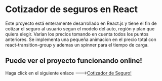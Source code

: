 # Cotizador de seguros en React

Este proyecto está enteramente desarrollado en React.js y tiene el fin de cotizar el seguro al usuario segun el modelo del auto, región y plan que quiera elegir. Varian los precios tomando en cuenta todos los puntos anteriores.
Se implementa una pequeña animacion en el precio total con react-transition-group y ademas un spinner para el tiempo de carga.

## Puede ver el proyecto funcionando online!

Haga click en el siguiente enlace --->[Cotizador de Seguro!](https://cotizadorseguros-zapata.netlify.app/)
